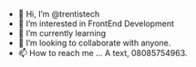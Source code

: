 - 👋 Hi, I’m @trentistech
- 👀 I’m interested in FrontEnd Development
- 🌱 I’m currently learning 
- 💞️ I’m looking to collaborate with anyone. 
- 📫 How to reach me ... A text, 08085754963. 

<!---
trentistech/trentistech is a ✨ special ✨ repository because its `README.md` (this file) appears on your GitHub profile.
You can click the Preview link to take a look at your changes.
--->
